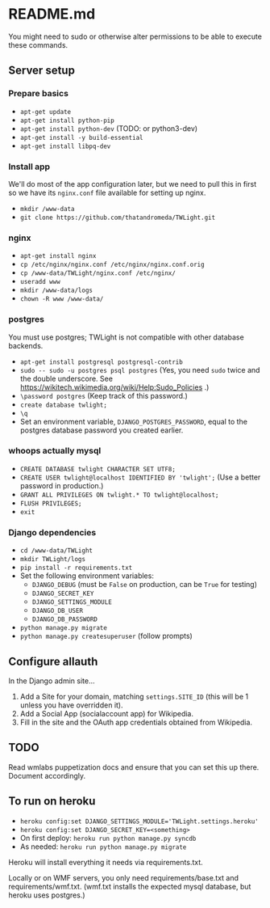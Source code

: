 # README.md

You might need to sudo or otherwise alter permissions to be able to execute these commands.

## Server setup
### Prepare basics
* `apt-get update`
* `apt-get install python-pip`
* `apt-get install python-dev` (TODO: or python3-dev)
* `apt-get install -y build-essential`
* `apt-get install libpq-dev`

### Install app
We'll do most of the app configuration later, but we need to pull this in first so we have its `nginx.conf` file available for setting up nginx.

* `mkdir /www-data`
* `git clone https://github.com/thatandromeda/TWLight.git`

### nginx
* `apt-get install nginx`
* `cp /etc/nginx/nginx.conf /etc/nginx/nginx.conf.orig`
* `cp /www-data/TWLight/nginx.conf /etc/nginx/`
* `useradd www`
* `mkdir /www-data/logs`
* `chown -R www /www-data/`

### postgres
You must use postgres; TWLight is not compatible with other database backends.

* `apt-get install postgresql postgresql-contrib`
* `sudo -- sudo -u postgres psql postgres` (Yes, you need `sudo` twice and the double underscore. See https://wikitech.wikimedia.org/wiki/Help:Sudo_Policies .)
* `\password postgres` (Keep track of this password.)
* `create database twlight;`
* `\q`
* Set an environment variable, `DJANGO_POSTGRES_PASSWORD`, equal to the postgres database password you created earlier.

### whoops actually mysql
* `CREATE DATABASE twlight CHARACTER SET UTF8;`
* `CREATE USER twlight@localhost IDENTIFIED BY 'twlight';` (Use a better password in production.)
* `GRANT ALL PRIVILEGES ON twlight.* TO twlight@localhost;`
* `FLUSH PRIVILEGES;`
* `exit`

### Django dependencies
* `cd /www-data/TWLight`
* `mkdir TWLight/logs`
* `pip install -r requirements.txt`
* Set the following environment variables:
    - `DJANGO_DEBUG` (must be `False` on production, can be `True` for testing)
    - `DJANGO_SECRET_KEY`
    - `DJANGO_SETTINGS_MODULE`
    - `DJANGO_DB_USER`
    - `DJANGO_DB_PASSWORD`
* `python manage.py migrate`
* `python manage.py createsuperuser` (follow prompts)

## Configure allauth
In the Django admin site...

1. Add a Site for your domain, matching `settings.SITE_ID` (this will be 1 unless you have overridden it).
2. Add a Social App (socialaccount app) for Wikipedia.
3. Fill in the site and the OAuth app credentials obtained from Wikipedia.

## TODO
Read wmlabs puppetization docs and ensure that you can set this up there. Document accordingly.

## To run on heroku
* `heroku config:set DJANGO_SETTINGS_MODULE='TWLight.settings.heroku'`
* `heroku config:set DJANGO_SECRET_KEY=<something>`
* On first deploy: `heroku run python manage.py syncdb`
* As needed: `heroku run python manage.py migrate`

Heroku will install everything it needs via requirements.txt.

Locally or on WMF servers, you only need requirements/base.txt and requirements/wmf.txt. (wmf.txt installs the expected mysql database, but heroku uses postgres.)
